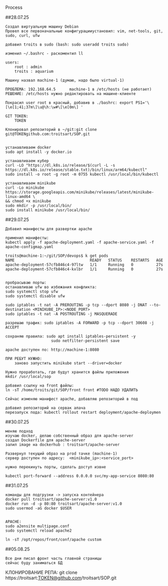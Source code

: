 Process

##28.07.25

    Создал виртуальную машину Debian
    Провел все первоначальные конфигурацииустановил: vim, net-tools, git, sudo, curl, ufw

    добавил troits в sudo (bash: sudo useradd troits sudo)
    
    изменил ~/.bashrc - раскоментил ll

    users:	
        root : admin
	    troits : aquarium

    Машину назвал machine-1 (думаю, надо было virtual-1)

    ПРОБЛЕМА: 192.168.64.5		machine-1 в /etc/hosts (не работает)
    РЕШЕНИЕ: /etc/hosts нужно редактировать на машине-клиенте

    Покрасил user root в красный, добавив в ./bashrc: export PS1='\[\e[1;41;37m\]\u@\h:\w#\[\e[0m\] ' 

    GIT TOKEN: 
        TOKEN

    Клонировал репозиторий в ~/git:git clone git@TOKENgithub.com:troitsart/SOP.git


    устанавливаем docker
    sudo apt install -y docker.io

    устанавливаем кубер
    curl -LO "https://dl.k8s.io/release/$(curl -L -s https://dl.k8s.io/release/stable.txt)/bin/linux/arm64/kubectl"
    sudo install -o root -g root -m 0755 kubectl /usr/local/bin/kubectl

    устанавливаем minikube
    curl -Lo minikube https://storage.googleapis.com/minikube/releases/latest/minikube-linux-amd64 \
    && chmod +x minikube
    sudo mkdir -p /usr/local/bin/
    sudo install minikube /usr/local/bin/



##29.07.25

    Добавил манифесты для развертки apache

    применил манифесты:
    kubectl apply -f apache-deployment.yaml -f apache-service.yaml -f apache-configmap.yaml

    troits@machine-1:~/git/SOP/devops$ k get pods
    NAME                                 READY   STATUS    RESTARTS   AGE
    apache-deployment-57cfb846c4-97ltw   1/1     Running   0          27s
    apache-deployment-57cfb846c4-kxlbr   1/1     Running   0          27s


    пробрасываю порты:
    останавливаю ufw во избежания конфликта:
    sudo systemctl stop ufw
    sudo systemctl disable ufw

    sudo iptables -t nat -A PREROUTING -p tcp --dport 8080 -j DNAT --to-destination <MINIKUBE_IP>:<NODE_PORT>
    sudo iptables -t nat -A POSTROUTING -j MASQUERADE

    разрешаю трафик: sudo iptables -A FORWARD -p tcp --dport 30608 -j ACCEPT

    сохраняю правила: sudo apt install iptables-persistent -y
                        sudo netfilter-persistent save
    
    apache доступен по: http://machine-1:8080

    ПРИ РЕБУТ НУЖНО:
        заново запустить minikube start --driver=docker

    Нужно проработать, где будут хранится файлы приложения
    mkdir /usr/local/sop

    добавил ссылку на front файлы:
    ln -sT /home/troits/git/SOP/front front #TODO НАДО УДАЛИТЬ

    Сейчас изменяю манифест apache, добавляю репозиторий в под

    добавил репозиторий на сервак апача
    перезапуск пода: kubectl rollout restart deployment/apache-deploymen


##30.07.25

    меняю подход
    изучаю docker, делаю собственный образ для apache-server
    создал Dockerfile для apache-server
    залил image на dockerhub : troitsart/apache-server

    Развернул текущий образ на prod тачке (machine-1)
    сервер доступен по адресу:  <minikube_ip>:<service_port>
    
    нужно перекинуть порты, сделать доступ извне

    kubectl port-forward --address 0.0.0.0 svc/my-app-service 8080:80

##31.07.25

    команды для подгрузки -> запуска контейнера
    docker pull troitsart/apache-server:v1.0
    docker run -d -p 80:80 troitsart/apache-server:v1.0
    sudo usermod -aG docker $USER


    APACHE:
    sudo a2ensite multipage.conf
    sudo systemctl reload apache2

    ln -sT /opt/repos/front/conf/apache custom

##05.08.25

    Все дни писал фронт часть главной страницы
    сейчас буду заниматься БД


КЛОНИРОВАНИЕ РЕПА:
git clone https://troitsart:TOKEN@github.com/troitsart/SOP.git

